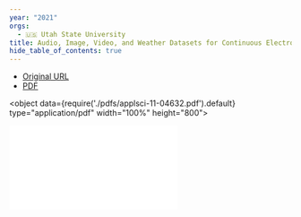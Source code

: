 ```yaml
---
year: "2021"
orgs:
  - 🇺🇸 Utah State University
title: Audio, Image, Video, and Weather Datasets for Continuous Electronic Beehive Monitoring
hide_table_of_contents: true
---
```

- [Original URL](https://www.mdpi.com/2076-3417/11/10/4632) 
- [PDF](pdfs/applsci-11-04632.pdf)

<object data={require('./pdfs/applsci-11-04632.pdf').default} type="application/pdf" width="100%" height="800"></object>

![](pdfs/applsci-11-04632.pdf)